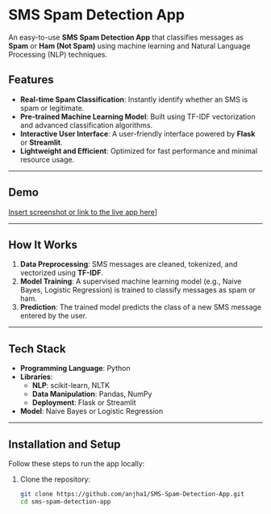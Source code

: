 # SMS Spam Detection App  

An easy-to-use **SMS Spam Detection App** that classifies messages as **Spam** or **Ham (Not Spam)** using machine learning and Natural Language Processing (NLP) techniques.  

## Features  
- **Real-time Spam Classification**: Instantly identify whether an SMS is spam or legitimate.  
- **Pre-trained Machine Learning Model**: Built using TF-IDF vectorization and advanced classification algorithms.  
- **Interactive User Interface**: A user-friendly interface powered by **Flask** or **Streamlit**.  
- **Lightweight and Efficient**: Optimized for fast performance and minimal resource usage.  

---

## Demo  
[Insert screenshot or link to the live app here](https://sms-spam-detection-app.onrender.com/)]  

---

## How It Works  
1. **Data Preprocessing**: SMS messages are cleaned, tokenized, and vectorized using **TF-IDF**.  
2. **Model Training**: A supervised machine learning model (e.g., Naive Bayes, Logistic Regression) is trained to classify messages as spam or ham.  
3. **Prediction**: The trained model predicts the class of a new SMS message entered by the user.  

---

## Tech Stack  
- **Programming Language**: Python  
- **Libraries**:  
  - **NLP**: scikit-learn, NLTK  
  - **Data Manipulation**: Pandas, NumPy  
  - **Deployment**: Flask or Streamlit  
- **Model**: Naive Bayes or Logistic Regression  

---

## Installation and Setup  
Follow these steps to run the app locally:  

1. Clone the repository:  
   ```bash
   git clone https://github.com/anjha1/SMS-Spam-Detection-App.git
   cd sms-spam-detection-app
